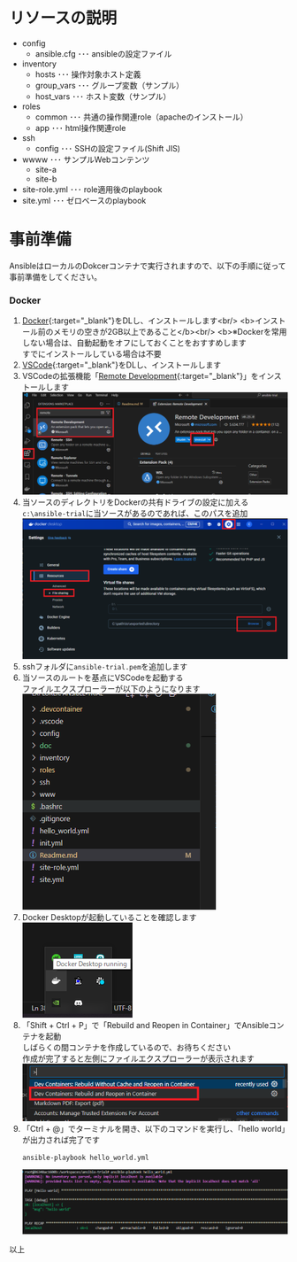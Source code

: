 # リソースの説明

- config
    - ansible.cfg   ･･･ ansibleの設定ファイル
- inventory
    - hosts ･･･ 操作対象ホスト定義
    - group_vars ･･･ グループ変数（サンプル）
    - host_vars ･･･ ホスト変数（サンプル）
- roles
    - common ･･･ 共通の操作関連role（apacheのインストール）
    - app  ･･･ html操作関連role
- ssh
    - config    ･･･ SSHの設定ファイル(Shift JIS)
- wwww          ･･･ サンプルWebコンテンツ
    - site-a
    - site-b
- site-role.yml ･･･ role適用後のplaybook
- site.yml      ･･･ ゼロベースのplaybook

# 事前準備

AnsibleはローカルのDokcerコンテナで実行されますので、以下の手順に従って事前準備をしてください。<br/>


### Docker

1. [Docker](https://desktop.docker.com/win/main/amd64/Docker%20Desktop%20Installer.exe?utm_source=docker&utm_medium=webreferral&utm_campaign=dd-smartbutton&utm_location=module&_gl=1*1ju5xpl*_ga*MTQyMjM0NzE1MS4xNjcxMTU3MTY1*_ga_XJWPQMJYHQ*MTcxODAyOTM5MS4xOTEuMS4xNzE4MDI5NDAyLjQ5LjAuMA..){:target="_blank"}をDLし、インストールします<br/>
<b>インストール前のメモリの空きが2GB以上であること</b><br/>
<b>※Dockerを常用しない場合は、自動起動をオフにしておくことをおすすめします</b><br/>
すでにインストールしている場合は不要
1. [VSCode](https://code.visualstudio.com/){:target="_blank"}をDLし、インストールします
1. VSCodeの拡張機能「[Remote Development](https://marketplace.visualstudio.com/items?itemName=ms-vscode-remote.vscode-remote-extensionpack){:target="_blank"}」をインストールします<br/>
    ![Remote Developmentの導入](./doc/vscode_install_remote_dev.png)
1. 当ソースのディレクトリをDockerの共有ドライブの設定に加える<br/>
    `c:\ansible-trial`に当ソースがあるのであれば、このパスを追加<br/>
    ![共有ドライブの設定](./doc/docker_shares.png)
1. sshフォルダに`ansible-trial.pem`を追加します
1. 当ソースのルートを基点にVSCodeを起動する<br/>
    ファイルエクスプローラーが以下のようになります<br/>
    ![alt text](./doc/vscode_directory.png)
1. Docker Desktopが起動していることを確認します<br/>
    ![alt text](./doc/docker_is_running.png)<br/>
1. 「Shift + Ctrl + P」で「Rebuild and Reopen in Container」でAnsibleコンテナを起動<br/>
    しばらくの間コンテナを作成しているので、お待ちください<br/>
    作成が完了すると左側にファイルエクスプローラーが表示されます<br/>
    ![alt text](./doc/docker_open_container.png)<br/>
1. 「Ctrl + @」でターミナルを開き、以下のコマンドを実行し、「hello world」が出力されば完了です<br/>
    ```shell
    ansible-playbook hello_world.yml
    ```
    ![alt text](./doc/ansible_hello_world.png)


以上
